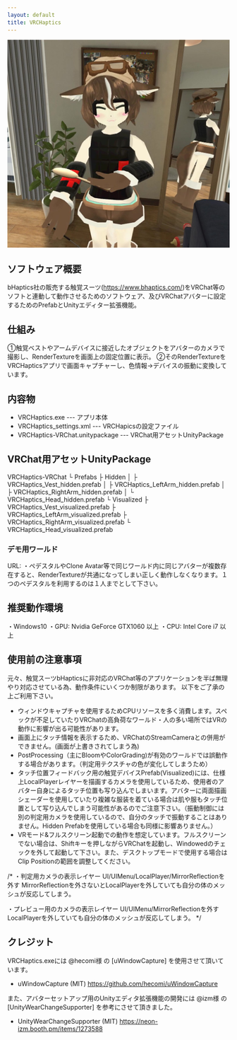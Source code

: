 ```yaml
---
layout: default
title: VRCHaptics
---
```


![vrchaptics_vrchat](images\vrchaptics_vrchat.jpg)

## ソフトウェア概要

bHaptics社の販売する触覚スーツ(https://www.bhaptics.com/)をVRChat等のソフトと連動して動作させるためのソフトウェア、及びVRChatアバターに設定するためのPrefabとUnityエディター拡張機能。

## 仕組み
①触覚ベストやアームデバイスに接近したオブジェクトをアバターのカメラで撮影し、RenderTextureを画面上の固定位置に表示。
②そのRenderTextureをVRCHapticsアプリで画面キャプチャーし、色情報→デバイスの振動に変換しています。

## 内容物
* VRCHaptics.exe --- アプリ本体
* VRCHaptics_settings.xml --- VRCHapicsの設定ファイル
* VRCHaptics-VRChat.unitypackage --- VRChat用アセットUnityPackage

## VRChat用アセットUnityPackage
VRCHaptics-VRChat
└ Prefabs
  ├ Hidden
  │ ├ VRCHaptics_Vest_hidden.prefab
  │ ├ VRCHaptics_LeftArm_hidden.prefab
  │ ├ VRCHaptics_RightArm_hidden.prefab
  │ └ VRCHaptics_Head_hidden.prefab
  └ Visualized
    ├ VRCHaptics_Vest_visualized.prefab
    ├ VRCHaptics_LeftArm_visualized.prefab
    ├ VRCHaptics_RightArm_visualized.prefab
    └ VRCHaptics_Head_visualized.prefab

### デモ用ワールド
URL:
・ペデスタルやClone Avatar等で同じワールド内に同じアバターが複数存在すると、RenderTextureが共通になってしまい正しく動作しなくなります。１つのペデスタルを利用するのは１人までとして下さい。

## 推奨動作環境
・Windows10
・GPU: Nvidia GeForce GTX1060 以上
・CPU: Intel Core i7 以上

## 使用前の注意事項
元々、触覚スーツbHapticsに非対応のVRChat等のアプリケーションを半ば無理やり対応させている為、動作条件にいくつか制限があります。
以下をご了承の上ご利用下さい。

* ウィンドウキャプチャを使用するためCPUリソースを多く消費します。スペックが不足していたりVRChatの高負荷なワールド・人の多い場所ではVRの動作に影響が出る可能性があります。
* 画面上にタッチ情報を表示するため、VRChatのStreamCameraとの併用ができません。(画面が上書きされてしまう為)
* PostProcessing（主にBloomやColorGrading)が有効のワールドでは誤動作する場合があります。（判定用テクスチャの色が変化してしまうため）
* タッチ位置フィードバック用の触覚デバイスPrefab(Visualized)には、仕様上LocalPlayerレイヤーを描画するカメラを使用しているため、使用者のアバター自身によるタッチ位置も写り込んでしまいます。アバターに両面描画シェーダーを使用していたり複雑な服装を着ている場合は肌や服もタッチ位置として写り込んでしまう可能性があるのでご注意下さい。（振動制御には別の判定用カメラを使用しているので、自分のタッチで振動することはありません。Hidden Prefabを使用している場合も同様に影響ありません。）
* VRモード&フルスクリーン起動での動作を想定しています。フルスクリーンでない場合は、Shiftキーを押しながらVRChatを起動し、Windowedのチェックを外して起動して下さい。また、デスクトップモードで使用する場合はClip Positionの範囲を調整してください。

/*
・判定用カメラの表示レイヤー
UI/UIMenu/LocalPlayer/MirrorReflectionを外す
MirrorReflectionを外さないとLocalPlayerを外していても自分の体のメッシュが反応してしまう。

・プレビュー用のカメラの表示レイヤー
UI/UIMenu/MirrorReflectionを外す
LocalPlayerを外していても自分の体のメッシュが反応してしまう。
*/

## クレジット

VRCHaptics.exeには @hecomi様 の [uWindowCapture] を使用させて頂いています。

* uWindowCapture (MIT)
  https://github.com/hecomi/uWindowCapture

また、アバターセットアップ用のUnityエディタ拡張機能の開発には @izm様 の [UnityWearChangeSupporter] を参考にさせて頂きました。

* UnityWearChangeSupporter (MIT)
  https://neon-izm.booth.pm/items/1273588